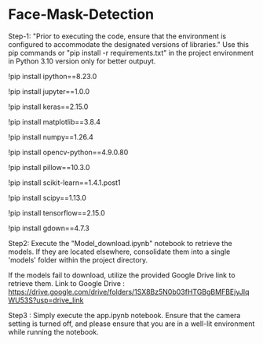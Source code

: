 # Face-Mask-Detection
Step-1: 
"Prior to executing the code, ensure that the environment is configured to accommodate the designated versions of libraries."
Use this pip commands or "pip install -r requirements.txt" in the project environment in Python 3.10 version only for better outpuyt.

!pip install ipython==8.23.0

!pip install jupyter==1.0.0

!pip install keras==2.15.0

!pip install matplotlib==3.8.4

!pip install numpy==1.26.4

!pip install opencv-python==4.9.0.80

!pip install pillow==10.3.0

!pip install scikit-learn==1.4.1.post1

!pip install scipy==1.13.0

!pip install tensorflow==2.15.0

!pip install gdown==4.7.3

Step2: Execute the "Model_download.ipynb" notebook to retrieve the models. If they are located elsewhere, consolidate them into a single 'models' folder within the project directory.

If the models fail to download, utilize the provided Google Drive link to retrieve them.
Link to Google Drive : https://drive.google.com/drive/folders/1SX8Bz5N0b03fHTGBgBMFBEjyJIqWU53S?usp=drive_link

Step3 : Simply execute the app.ipynb notebook. Ensure that the camera setting is turned off, and please ensure that you are in a well-lit environment while running the notebook.
